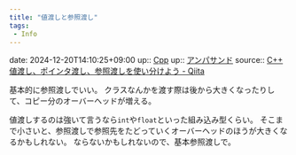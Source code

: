```yaml
---
title: "値渡しと参照渡し"
tags:
 - Info
---
```


date: 2024-12-20T14:10:25+09:00
up:: [Cpp](../Bar/Program/Cpp.md)
up:: [アンパサンド](Info/アンパサンド.md)
source:: [C++ 値渡し、ポインタ渡し、参照渡しを使い分けよう - Qiita](https://qiita.com/agate-pris/items/05948b7d33f3e88b8967)

基本的に参照渡しでいい。
クラスなんかを渡す際は後から大きくなったりして、コピー分のオーバーヘッドが増える。

値渡しするのは強いて言うなら`int`や`float`といった組み込み型くらい。
そこまで小さいと、参照渡しで参照先をたどっていくオーバーヘッドのほうが大きくなるかもしれない。
ならないかもしれないので、基本参照渡しで。